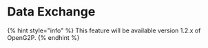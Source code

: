 # Data Exchange

{% hint style="info" %}
This feature will be available version 1.2.x of OpenG2P.
{% endhint %}
